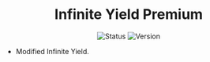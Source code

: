 <h1 align="center">Infinite Yield Premium</h1>

<p align="center">
  <img src="https://img.shields.io/badge/Status-Active-brightgreen" alt="Status">
  <img src="https://img.shields.io/badge/Version-1.5-red" alt="Version">
</p>


- Modified Infinite Yield.
